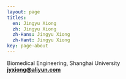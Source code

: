 ```yaml
---
layout: page
titles:
  en: Jingyu Xiong
  zh: Jingyu Xiong
  zh-Hans: Jingyu Xiong
  zh-Hant: Jingyu Xiong
key: page-about
---
```



Biomedical Engineering, Shanghai University  
**jyxiong@aliyun.com**

